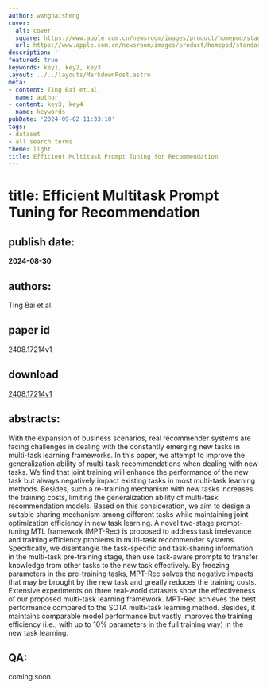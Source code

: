 ```yaml
---
author: wanghaisheng
cover:
  alt: cover
  square: https://www.apple.com.cn/newsroom/images/product/homepod/standard/Apple-HomePod-hero-230118_big.jpg.large_2x.jpg
  url: https://www.apple.com.cn/newsroom/images/product/homepod/standard/Apple-HomePod-hero-230118_big.jpg.large_2x.jpg
description: ''
featured: true
keywords: key1, key2, key3
layout: ../../layouts/MarkdownPost.astro
meta:
- content: Ting Bai et.al.
  name: author
- content: key3, key4
  name: keywords
pubDate: '2024-09-02 11:33:10'
tags:
- dataset
- all search terms
theme: light
title: Efficient Multitask Prompt Tuning for Recommendation
---
```


# title: Efficient Multitask Prompt Tuning for Recommendation 
## publish date: 
**2024-08-30** 
## authors: 
  Ting Bai et.al. 
## paper id
2408.17214v1
## download
[2408.17214v1](http://arxiv.org/abs/2408.17214v1)
## abstracts:
With the expansion of business scenarios, real recommender systems are facing challenges in dealing with the constantly emerging new tasks in multi-task learning frameworks. In this paper, we attempt to improve the generalization ability of multi-task recommendations when dealing with new tasks. We find that joint training will enhance the performance of the new task but always negatively impact existing tasks in most multi-task learning methods. Besides, such a re-training mechanism with new tasks increases the training costs, limiting the generalization ability of multi-task recommendation models. Based on this consideration, we aim to design a suitable sharing mechanism among different tasks while maintaining joint optimization efficiency in new task learning. A novel two-stage prompt-tuning MTL framework (MPT-Rec) is proposed to address task irrelevance and training efficiency problems in multi-task recommender systems. Specifically, we disentangle the task-specific and task-sharing information in the multi-task pre-training stage, then use task-aware prompts to transfer knowledge from other tasks to the new task effectively. By freezing parameters in the pre-training tasks, MPT-Rec solves the negative impacts that may be brought by the new task and greatly reduces the training costs. Extensive experiments on three real-world datasets show the effectiveness of our proposed multi-task learning framework. MPT-Rec achieves the best performance compared to the SOTA multi-task learning method. Besides, it maintains comparable model performance but vastly improves the training efficiency (i.e., with up to 10% parameters in the full training way) in the new task learning.
## QA:
coming soon
